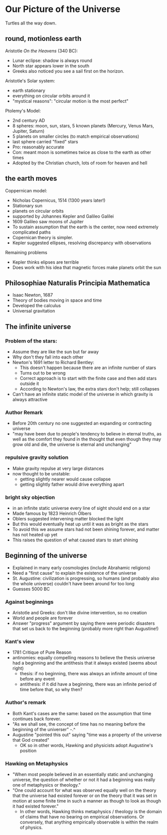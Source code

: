# Our Picture of the Universe
Turtles all the way down.

## round, motionless earth
Aristotle _On the Heavens_ (340 BC):
* Lunar eclipse: shadow is always round
* North star appears lower in the south 
* Greeks also noticed you see a sail first on the horizon.

Aristotle's Solar system:
* earth stationary
* everything on circular orbits around it
* "mystical reasons": "circular motion is the most perfect"

Ptolemy's Model:
* 2nd century AD 
* 8 spheres: moon, sun, stars, 5 known planets (Mercury, Venus Mars, Jupiter, Saturn)
* 5 planets on smaller circles (to match empirical observations)
* last sphere carried "fixed" stars
* Pro: reasonably accurate
* Con: meant moon is sometimes twice as close to the earth as other times
* Adopted by the Christian church, lots of room for heaven and hell

## the earth moves
Coppernican model:
* Nicholas Copernicus, 1514 (1300 years later!)
* Stationary sun
* planets on circular orbits
* supported by Johannes Kepler and Galileo Galilei
* 1609 Galileo saw moons of Jupiter
* To sustain assumption that the earth is the center, now need extremely complicated paths
* Copernican theory is simpler.
* Kepler suggested ellipses, resolving discrepancy with observations

Remaining problems
* Kepler thinks elipses are terrible
* Does work with his idea that magnetic forces make planets orbit the sun

## Philosophiae Naturalis Principia Mathematica
* Isaac Newton, 1687
* Theory of bodies moving in space and time
* Developed the calculus
* Universal gravitation

## The infinite universe
### Problem of the stars:
* Assume they are like the sun but far away
* Why don't they fall into each other
* Newton's 1691 letter to Richard Bentley:
  * This doesn't happen because there are an infinite number of stars
  * Turns out to be wrong
  * Correct approach is to start with the finite case and then add stars outside it
  * According to Newton's law, the extra stars don't help; still collapses
* Can't have an infinite static model of the universe in which gravity is always attractive

### Author Remark
* Before 20th century no one suggested an expanding or contracting universe
* "may have been due to people's tendency to believe in eternal truths, as well as the comfort they found in the thought that even though they may grow old and die, the universe is eternal and unchanging"

### repulsive gravity solution
* Make gravity repulse at very large distances
* now thought to be unstable:
  * getting slightly nearer would cause collapse
  * getting slightly father would drive everything apart

### bright sky objection
* in an infinite static universe every line of sight should end on a star
* Made famous by 1823 Heinrich Olbers
* Oblers suggested intervening matter blocked the light
* But this would eventually heat up until it was as bright as the stars
* To avoid this we assume stars had not been shining forever, and matter has not heated up yet
* This raises the question of what caused stars to start shining

## Beginning of the universe
* Explained in many early cosmologies (include Abrahamic religions)
* Need a "first cause" to explain the existence of the universe
* St. Augustine: civilization is progressing, so humans (and probably also the whole universe) couldn't have been around for too long
* Guesses 5000 BC

### Against beginnings
* Aristotle and Greeks: don't like divine intervention, so no creation
* World and people are forever
* Answer "progress" argument by saying there were periodic disasters that set us back to the beginning (probably more right than Augustine!)

### Kant's view
* 1781 Critique of Pure Reason
* antinomies: equally compelling reasons to believe the thesis universe had a beginning and the antithesis that it always existed (seems about right)
  * thesis: if no beginning, there was always an infinite amount of time before any event
  * antithesis: if it did have a beginning, there was an infinite period of time before that, so why then?

### Author's remark
* Both Kant's cases are the same: based on the assumption that time continues back forever.
* "As we shall see, the concept of time has no meaning before the beginning of the universer" -.^
* Augustine "pointed this out" saying "time was a property of the universe that God created"
  * OK so in other words, Hawking and physicists adopt Augustine's position

### Hawking on Metaphysics
* "When most people believed in an essentially static and unchanging universe, the question of whether or not it had a beginning was really one of metaphysics or theology."
* "One could account for what was observed equally well on the theory that the universe had existed forever or on the theory that it was set in motion at some finite time in such a manner as though to look as though it had existed forever."
  * In other words, Hawking thinks metaphysics / theology is the domain of claims that have no bearing on empirical observations. Or conversely, that anything empirically observable is within the realm of physics.


  
